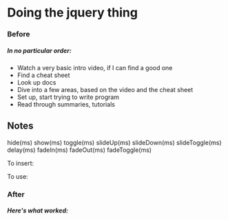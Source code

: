 # Doing the jquery thing


### Before

##### In no particular order:
- Watch a very basic intro video, if I can find a good one
- Find a cheat sheet
- Look up docs
- Dive into a few areas, based on the video and the cheat sheet
- Set up, start trying to write program
- Read through summaries, tutorials


## Notes

hide(ms)
show(ms)
toggle(ms)
slideUp(ms)
slideDown(ms)
slideToggle(ms)
delay(ms)
fadeIn(ms)
fadeOut(ms)
fadeToggle(ms)

To insert:
<script src= (insert source)></script>

To use:
<script type="text/javascript">
	$(function() {

		$('# + <element to be modified>' /*selector*/).<command>;

		or 

		$('#selector').css({<css properties>});

		or

		$('#selector').html('new html');

	});

/*events*/ 

	$(function() {

		$('#selector').on('click',function(){
			$('#selector').<command>; 

		});

	});

</script>



### After

##### Here's what worked: